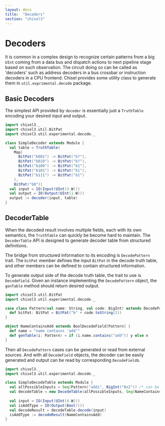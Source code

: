 ```yaml
---
layout: docs
title:  "Decoders"
section: "chisel3"
---
```


# Decoders

It is common in a complex design to recognize certain patterns from a big `UInt` coming from a data bus and dispatch
actions to next pipeline stage based on such observation. The circuit doing so can be called as 'decoders' such as
address decoders in a bus crossbar or instruction decoders in a CPU frontend. Chisel provides some utility class to
generate them in `util.exprimental.decode` package.

## Basic Decoders
The simplest API provided by `decoder` is essentially just a `TruthTable` encoding your desired input and output.
```scala
import chisel3._
import chisel3.util.BitPat
import chisel3.util.experimental.decode._

class SimpleDecoder extends Module {
  val table = TruthTable(
    Map(
      BitPat("b001") -> BitPat("b?"),
      BitPat("b010") -> BitPat("b?"),
      BitPat("b100") -> BitPat("b1"),
      BitPat("b101") -> BitPat("b1"),
      BitPat("b111") -> BitPat("b1")
    ),
    BitPat("b0"))
  val input = IO(Input(UInt(3.W)))
  val output = IO(Output(UInt(1.W)))
  output := decoder(input, table)
}
```

## DecoderTable
When the decoded result involves multiple fields, each with its own semantics, the `TruthTable` can quickly be become
hard to maintain. The `DecoderTable` API is designed to generate decoder table from structured definitions.

The bridge from structured information to its encoding is `DecodePattern` trait. The `bitPat` member defines the input
`BitPat` in the decode truth table, and other members can be defined to contain structured information.

To generate output side of the decode truth table, the trait to use is `DecodeField`. Given an instance implementing the
`DecodePattern` object, the `genTable` method should return desired output.

```scala
import chisel3.util.BitPat
import chisel3.util.experimental.decode._

case class Pattern(val name: String, val code: BigInt) extends DecodePattern {
  def bitPat: BitPat = BitPat("b" + code.toString(2))
}

object NameContainsAdd extends BoolDecodeField[Pattern] {
  def name = "name contains 'add'"
  def genTable(i: Pattern) = if (i.name.contains("add")) y else n
}
```

Then all `DecodePattern` cases can be generated or read from external sources. And with all `DecodeField` objects, the
decoder can be easily generated and output can be read by corresponding `DecodeField`s.
```scala
import chisel3._
import chisel3.util.experimental.decode._

class SimpleDecodeTable extends Module {
  val allPossibleInputs = Seq(Pattern("addi", BigInt("0x2")) /* can be generated */)
  val decodeTable = new DecodeTable(allPossibleInputs, Seq(NameContainsAdd))
  
  val input = IO(Input(UInt(4.W)))
  val isAddType = IO(Output(Bool()))
  val decodeResult = decodeTable.decode(input)
  isAddType := decodeResult(NameContainsAdd)
}
```
